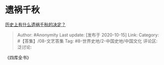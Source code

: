 # 遗祸千秋
[历史上有什么遗祸千秋的决定？](https://www.zhihu.com/question/335196947/answer/1524211958)

> Author: #Anonymity
> Last update: [发布于 2020-10-15]
> Link:
> Category: #【答集】/08-文艺答集
> Tag: #8-世界史地/2-中国史地/中国文化
> 评论区:
> 泛讨论:

《四库全书》
